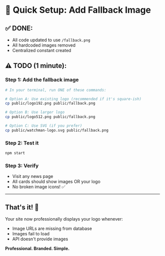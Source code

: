 # 🚀 Quick Setup: Add Fallback Image

## ✅ DONE:
- All code updated to use `/fallback.png`
- All hardcoded images removed
- Centralized constant created

## ⚠️ TODO (1 minute):

### Step 1: Add the fallback image
```bash
# In your terminal, run ONE of these commands:

# Option A: Use existing logo (recommended if it's square-ish)
cp public/logo192.png public/fallback.png

# Option B: Use larger logo
cp public/logo512.png public/fallback.png

# Option C: Use SVG (if you prefer)
cp public/watchman-logo.svg public/fallback.png
```

### Step 2: Test it
```bash
npm start
```

### Step 3: Verify
- Visit any news page
- All cards should show images OR your logo
- No broken image icons! ✅

---

## That's it! 🎉

Your site now professionally displays your logo whenever:
- Image URLs are missing from database
- Images fail to load
- API doesn't provide images

**Professional. Branded. Simple.**
